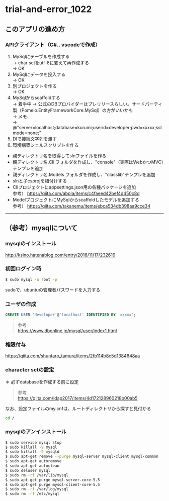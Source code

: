 # trial-and-error_1022
## このアプリの進め方
### APIクライアント（C#.. vscodeで作成）
1. MySqlにテーブルを作成する  
-> char setをutf-8に変えて再作成する  
-> OK
1. MySqlにデータを投入する  
-> OK
1. 別プロジェクトを作る  
-> OK
1. MySqlからscaffoldする  
-> 着手中
-> 公式のDBプロバイダーはプレリリースらしい。サードパーティ製（Pomelo.EntityFrameworkCore.MySql）の方がいいかも  
-> メモ..  
-> @"server=localhost;database=kurumi;userid=developer;pwd=xxxxx;sslmode=none;"
1. DIで接続文字列を渡す
1. 環境構築シェルスクリプトを作る  
  - 親ディレクトリ名を取得してslnファイルを作る
  - 親ディレクトリ名.Cli フォルダを作成し、"console"（実際はWebかつMVC）テンプレを追加
  - 親ディレクトリ名.Models フォルダを作成し、"classlib"テンプレを追加
  - slnと子csprojを紐付けする
  - Cliプロジェクトにappsettings.json用の各種パッケージを追加  
  参考） https://qiita.com/abpla/items/c4faeed42bef4d450c8d
  - ModelプロジェクトにMySqlからscaffoldしたモデルを追加する  
  参考） https://qiita.com/takanemu/items/ebca534db398aa9cce34
---
## （参考）mysqlについて
### mysqlのインストール
http://ksino.hatenablog.com/entry/2016/11/17/232619
### 初回ログイン時
```bash
$ sudo mysql -u root -p
```
sudoで、ubuntuの管理者パスワードを入力する
### ユーザの作成
```sql
CREATE USER 'developer'@'localhost' IDENTIFIED BY 'xxxxx';
```
> 参考  
> https://www.dbonline.jp/mysql/user/index1.html

### 権限付与
https://qiita.com/shuntaro_tamura/items/2fb114b8c5d1384648aa  
### character setの設定
＊ 必ずdatabaseを作成する前に設定
> 参考  
> https://qiita.com/ldap2017/items/4d172128960218b00ab5

なお、設定ファイルのmy.cnfは、ルートディレクトリから探すと見付かる
```bash
cd /
```
### mysqlのアンインストール
```bash
$ sudo service mysql stop
$ sudo killall -9 mysql
$ sudo killall -9 mysqld
$ sudo apt-get remove --purge mysql-server mysql-client mysql-common
$ sudo apt-get autoremove
$ sudo apt-get autoclean
$ sudo deluser mysql
$ sudo rm -rf /var/lib/mysql
$ sudo apt-get purge mysql-server-core-5.5
$ sudo apt-get purge mysql-client-core-5.5
$ sudo rm -rf /var/log/mysql
$ sudo rm -rf /etc/mysql
```
